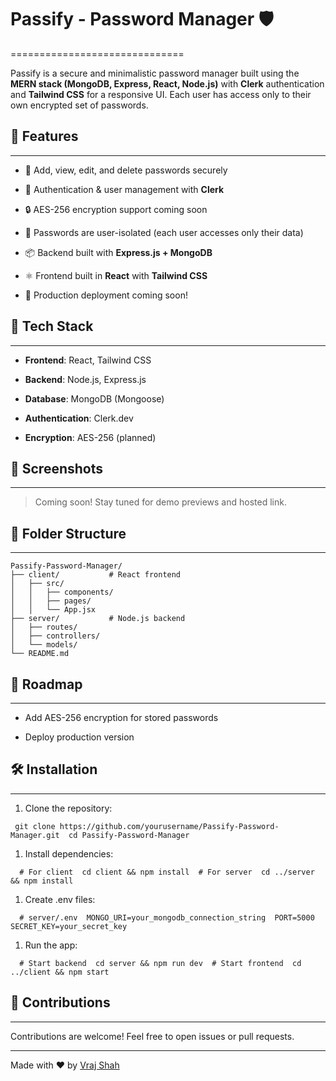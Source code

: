 # Passify - Password Manager 🛡️
==============================

Passify is a secure and minimalistic password manager built using the **MERN stack (MongoDB, Express, React, Node.js)** with **Clerk** authentication and **Tailwind CSS** for a responsive UI. Each user has access only to their own encrypted set of passwords.

## 🔐 Features
-----------

*   🔑 Add, view, edit, and delete passwords securely
    
*   👤 Authentication & user management with **Clerk**
    
*   🔒 AES-256 encryption support coming soon
    
*   🧾 Passwords are user-isolated (each user accesses only their data)
    
*   📦 Backend built with **Express.js + MongoDB**
    
*   ⚛️ Frontend built in **React** with **Tailwind CSS**
    
*   🚀 Production deployment coming soon!
    

## 🧰 Tech Stack
-------------

*   **Frontend**: React, Tailwind CSS
    
*   **Backend**: Node.js, Express.js
    
*   **Database**: MongoDB (Mongoose)
    
*   **Authentication**: Clerk.dev
    
*   **Encryption**: AES-256 (planned)
    

## 📸 Screenshots
--------------

> Coming soon! Stay tuned for demo previews and hosted link.

## 📂 Folder Structure
-------------------
```
Passify-Password-Manager/
├── client/           # React frontend
│   ├── src/
│   │   ├── components/
│   │   ├── pages/
│   │   └── App.jsx
├── server/           # Node.js backend
│   ├── routes/
│   ├── controllers/
│   └── models/
└── README.md
```

## 🚧 Roadmap
----------
    
*   Add AES-256 encryption for stored passwords
    
*   Deploy production version
    

## 🛠️ Installation
----------------

1.  Clone the repository:
    
` 
git clone https://github.com/yourusername/Passify-Password-Manager.git  cd Passify-Password-Manager  
`

1.  Install dependencies:
    
`   # For client  cd client && npm install  # For server  cd ../server && npm install   `

1.  Create .env files:
    
`   # server/.env  MONGO_URI=your_mongodb_connection_string  PORT=5000  SECRET_KEY=your_secret_key   `

1.  Run the app:
    

`   # Start backend  cd server && npm run dev  # Start frontend  cd ../client && npm start   `

## 🤝 Contributions
----------------

Contributions are welcome! Feel free to open issues or pull requests.

----------------
Made with ❤️ by [Vraj Shah](https://github.com/VrajChariot)
